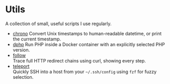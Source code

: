 # Utils

A collection of small, useful scripts I use regularly.

- [chrono](./chrono)
  Convert Unix timestamps to human-readable datetime, or print the current timestamp.
- [dphp](./dphp)
  Run PHP inside a Docker container with an explicitly selected PHP version.
- [follow](./follow)  
  Trace full HTTP redirect chains using curl, showing every step.
- [teleport](./teleport)  
  Quickly SSH into a host from your `~/.ssh/config` using `fzf` for fuzzy selection.

